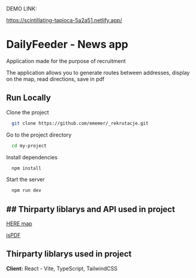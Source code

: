 DEMO LINK:

https://scintillating-tapioca-5a2a51.netlify.app/


# DailyFeeder - News app 

Application made for the purpose of recruitment

The application allows you to generate routes between addresses, display on the map, read directions, save in pdf


## Run Locally

Clone the project

```bash
  git clone https://github.com/ememer/_rekrutacje.git
```

Go to the project directory

```bash
  cd my-project
```

Install dependencies

```bash
  npm install
```

Start the server

```bash
  npm run dev
```


## ## Thirparty liblarys and API used in project

[HERE map](https://www.developer.here.com/)

[jsPDF](https://artskydj.github.io/jsPDF/docs/jsPDF.html)


## Thirparty liblarys used in project

**Client:** React - Vite, TypeScript, TailwindCSS


